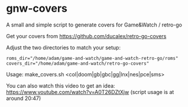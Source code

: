 # gnw-covers
A small and simple script to generate covers for Game&amp;Watch / retro-go

Get your covers from https://github.com/ducalex/retro-go-covers

Adjust the two directories to match your setup:
```
roms_dir="/home/adam/game-and-watch/game-and-watch-retro-go/roms"
covers_dir="/home/adam/game-and-watch/retro-go-covers"
```

Usage: make_covers.sh <col|doom|gb|gbc|gg|lnx|nes|pce|sms>

You can also watch this video to get an idea: https://www.youtube.com/watch?v=A0T26DZtXjw (script usage is at around 20:47)
